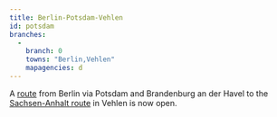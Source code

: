 ```yaml
---
title: Berlin-Potsdam-Vehlen
id: potsdam
branches:
  -
    branch: 0
    towns: "Berlin,Vehlen"
    mapagencies: d
---
```


A [route][0] from Berlin via Potsdam and Brandenburg an der Havel to the [Sachsen-Anhalt route][1] in Vehlen is now open.

[0]: http://jakobsweg-viadrina.eu/
[1]: sachsenanhalt.html